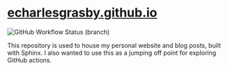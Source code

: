 # [echarlesgrasby.github.io](https://echarlesgrasby.github.io/)

![GitHub Workflow Status (branch)](https://img.shields.io/github/workflow/status/echarlesgrasby/echarlesgrasby.github.io/deploy-site/main?logo=github&style=for-the-badge)

This repository is used to house my personal website and blog posts, built with Sphinx. I also wanted to use this as a jumping off point for exploring GitHub actions.